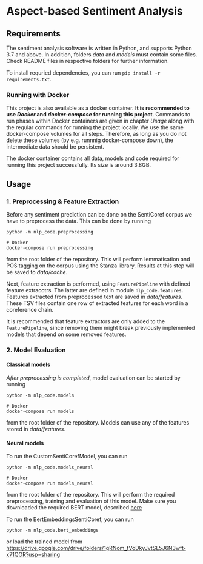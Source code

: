 # Aspect-based Sentiment Analysis

## Requirements

The sentiment analysis software is written in Python, and supports Python 3.7 and above.
In addition, folders _data_ and _models_ must contain some files. Check README files in respective folders for further information.

To install requried dependencies, you can run `pip install -r requirements.txt`.

### Running with Docker

This project is also available as a docker container. **It is recommended to use _Docker_ and _docker-compose_ for running this project**. Commands to run phases within Docker containers are given in chapter _Usage_ along with the regular commands for running the project locally. We use the same docker-compose volumes for all steps. Therefore, as long as you do not delete these volumes (by e.g. runnnig docker-compose down), the intermediate data should be persistent.

The docker container contains all data, models and code required for running this project successfully. Its size is around 3.8GB.

## Usage

### 1. Preprocessing & Feature Extraction

Before any sentiment prediction can be done on the SentiCoref corpus we have to preprocess the data. This can be done by running

```
python -m nlp_code.preprocessing

# Docker
docker-compose run preprocessing
```

from the root folder of the repository. This will perform lemmatisation and POS tagging on the corpus using the Stanza library. Results at this step will be saved to _data/cache_.

Next, feature extraction is performed, using `FeaturePipeline` with defined feature extracotrs. The latter are defined in module `nlp_code.features`. Features extracted from preprocessed text are saved in _data/features_. These TSV files contain one row of extracted features for each word in a coreference chain.

It is recommended that feature extractors are only added to the `FeaturePipeline`, since removing them might break previously implemented models that depend on some removed features.

### 2. Model Evaluation

#### Classical models

_After preprocessing is completed_, model evaluation can be started by running

```
python -m nlp_code.models

# Docker
docker-compose run models
```

from the root folder of the repository. Models can use any of the features stored in _data/features_.

#### Neural models

To run the CustomSentiCorefModel, you can run

```
python -m nlp_code.models_neural

# Docker
docker-compose run models_neural
```

from the root folder of the repository. This will perform the required preprocessing, training and evaluation of this model. Make sure you downloaded the required BERT model, described [here](/models/README.md)

To run the BertEmbeddingsSentiCoref, you can run 
```
python -m nlp_code.bert_embeddings
```
or load the trained model from https://drive.google.com/drive/folders/1gRNom_fVoDkyJvtSL5J6N3wft-x71QOR?usp=sharing
